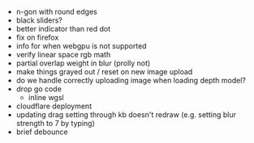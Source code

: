 - n-gon with round edges
- black sliders?
- better indicator than red dot
- fix on firefox
- info for when webgpu is not supported
- verify linear space rgb math
- partial overlap weight in blur (prolly not)
- make things grayed out / reset on new image upload
- do we handle correctly uploading image when loading depth model?
- drop go code
    - inline wgsl
- cloudflare deployment
- updating drag setting through kb doesn't redraw (e.g. setting blur strength to 7 by typing)
- brief debounce